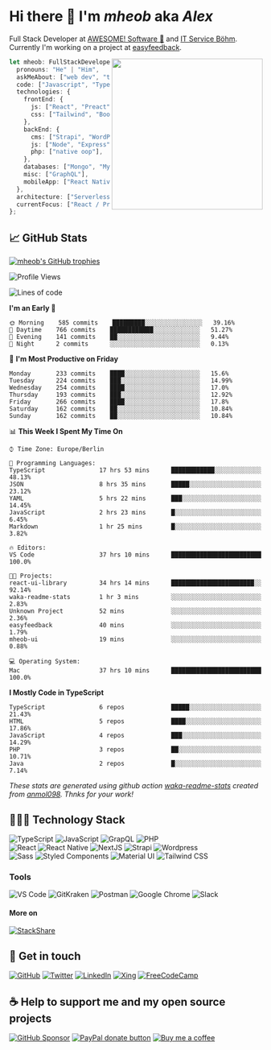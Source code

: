 # Hi there 👋 I'm _mheob_ aka _Alex_

Full Stack Developer at [AWESOME! Software 🚀](https://awesome-software.de/) and [IT Service Böhm](https://www.its-boehm.de).\
Currently I'm working on a project at [easyfeedback](https://easy-feedback.de/).

<img align='right' src="https://media.giphy.com/media/M9gbBd9nbDrOTu1Mqx/giphy.gif" width="300">

```ts
let mheob: FullStackDeveloper = {
  pronouns: "He" | "Him",
  askMeAbout: ["web dev", "tech", "soccer", "open source"],
  code: ["Javascript", "Typescript", "PHP"],
  technologies: {
    frontEnd: {
      js: ["React", "Preact", "NextJS"],
      css: ["Tailwind", "Bootstrap", "Styled-Components"],
    },
    backEnd: {
      cms: ["Strapi", "WordPress", "Craft CMS"],
      js: ["Node", "Express"],
      php: ["native oop"],
    },
    databases: ["Mongo", "MySql", "SQLite"],
    misc: ["GraphQL"],
    mobileApp: ["React Native"],
  },
  architecture: ["Serverless", "PWA", "SPA"],
  currentFocus: ["React / Preact", "open source"],
};
```

## 📈 GitHub Stats

[![mheob's GitHub trophies](https://github-profile-trophy.vercel.app/?username=mheob&theme=nord&column=6&row=1&margin-w=15)](https://github.com/mheob)

<!--START_SECTION:waka-->
![Profile Views](http://img.shields.io/badge/Profile%20Views-172-blue)

![Lines of code](https://img.shields.io/badge/From%20Hello%20World%20I%27ve%20Written-671532%20lines%20of%20code-blue)

**I'm an Early 🐤** 

```text
🌞 Morning    585 commits    █████████░░░░░░░░░░░░░░░░   39.16% 
🌆 Daytime    766 commits    ████████████░░░░░░░░░░░░░   51.27% 
🌃 Evening    141 commits    ██░░░░░░░░░░░░░░░░░░░░░░░   9.44% 
🌙 Night      2 commits      ░░░░░░░░░░░░░░░░░░░░░░░░░   0.13%

```
📅 **I'm Most Productive on Friday** 

```text
Monday       233 commits    ████░░░░░░░░░░░░░░░░░░░░░   15.6% 
Tuesday      224 commits    ███░░░░░░░░░░░░░░░░░░░░░░   14.99% 
Wednesday    254 commits    ████░░░░░░░░░░░░░░░░░░░░░   17.0% 
Thursday     193 commits    ███░░░░░░░░░░░░░░░░░░░░░░   12.92% 
Friday       266 commits    ████░░░░░░░░░░░░░░░░░░░░░   17.8% 
Saturday     162 commits    ██░░░░░░░░░░░░░░░░░░░░░░░   10.84% 
Sunday       162 commits    ██░░░░░░░░░░░░░░░░░░░░░░░   10.84%

```


📊 **This Week I Spent My Time On** 

```text
⌚︎ Time Zone: Europe/Berlin

💬 Programming Languages: 
TypeScript               17 hrs 53 mins      ████████████░░░░░░░░░░░░░   48.13% 
JSON                     8 hrs 35 mins       █████░░░░░░░░░░░░░░░░░░░░   23.12% 
YAML                     5 hrs 22 mins       ███░░░░░░░░░░░░░░░░░░░░░░   14.45% 
JavaScript               2 hrs 23 mins       █░░░░░░░░░░░░░░░░░░░░░░░░   6.45% 
Markdown                 1 hr 25 mins        █░░░░░░░░░░░░░░░░░░░░░░░░   3.82%

🔥 Editors: 
VS Code                  37 hrs 10 mins      █████████████████████████   100.0%

🐱‍💻 Projects: 
react-ui-library         34 hrs 14 mins      ███████████████████████░░   92.14% 
waka-readme-stats        1 hr 3 mins         ░░░░░░░░░░░░░░░░░░░░░░░░░   2.83% 
Unknown Project          52 mins             ░░░░░░░░░░░░░░░░░░░░░░░░░   2.36% 
easyfeedback             40 mins             ░░░░░░░░░░░░░░░░░░░░░░░░░   1.79% 
mheob-ui                 19 mins             ░░░░░░░░░░░░░░░░░░░░░░░░░   0.88%

💻 Operating System: 
Mac                      37 hrs 10 mins      █████████████████████████   100.0%

```

**I Mostly Code in TypeScript** 

```text
TypeScript               6 repos             █████░░░░░░░░░░░░░░░░░░░░   21.43% 
HTML                     5 repos             ████░░░░░░░░░░░░░░░░░░░░░   17.86% 
JavaScript               4 repos             ███░░░░░░░░░░░░░░░░░░░░░░   14.29% 
PHP                      3 repos             ██░░░░░░░░░░░░░░░░░░░░░░░   10.71% 
Java                     2 repos             █░░░░░░░░░░░░░░░░░░░░░░░░   7.14%

```



<!--END_SECTION:waka-->

_These stats are generated using github action [waka-readme-stats](https://github.com/marketplace/actions/profile-readme-development-stats) created from [anmol098](https://github.com/anmol098). Thnks for your work!_

## 🧑🏽‍💻 Technology Stack

![TypeScript](https://img.shields.io/badge/TypeScript-007ACC.svg?&style=for-the-badge&logo=typescript&logoColor=white)
![JavaScript](https://img.shields.io/badge/JavaScript-F7DF1E.svg?&style=for-the-badge&logo=javascript&logoColor=black)
![GrapQL](https://img.shields.io/badge/GrapQL-e10098?style=for-the-badge&logo=graphql&logoColor=white)
![PHP](https://img.shields.io/badge/php-777BB4.svg?&style=for-the-badge&logo=php&logoColor=white)\
![React](https://img.shields.io/badge/React-20232a.svg?&style=for-the-badge&logo=react&logoColor=%2361DAFB)
![React Native](https://img.shields.io/badge/React_Native-20232a.svg?&style=for-the-badge&logo=react&logoColor=%2361DAFB)
![NextJS](https://img.shields.io/badge/NextJs-000000?style=for-the-badge&logo=next.js&logoColor=white)
![Strapi](https://img.shields.io/badge/Strapi-2f2e8b?style=for-the-badge&logo=strapi&logoColor=white)
![Wordpress](https://img.shields.io/badge/Wordpress-21759b?style=for-the-badge&logo=wordpress&logoColor=white)\
![Sass](https://img.shields.io/badge/Sass-CC6699.svg?&style=for-the-badge&logo=sass&logoColor=white)
![Styled Components](https://img.shields.io/badge/Styled_Components-db7093?style=for-the-badge&logo=styled-components&logoColor=white)
![Material UI](https://img.shields.io/badge/Material_UI-0081CB?style=for-the-badge&logo=material-ui&logoColor=white)
![Tailwind CSS](https://img.shields.io/badge/TailwindCSS-38B2AC.svg?&style=for-the-badge&logo=tailwind-css&logoColor=white)

### Tools

![VS Code](https://img.shields.io/badge/VS_Code-007ACC.svg?&style=for-the-badge&logo=visual-studio-code&logoColor=white)
![GitKraken](https://img.shields.io/badge/GitKraken-179287.svg?&style=for-the-badge&logo=gitkraken&logoColor=white)
![Postman](https://img.shields.io/badge/Postman-FF6C37.svg?&style=for-the-badge&logo=postman&logoColor=white)
![Google Chrome](https://img.shields.io/badge/Google_Chrome-4285F4.svg?&style=for-the-badge&logo=google-chrome&logoColor=white)
![Slack](https://img.shields.io/badge/Slack-4A154B.svg?&style=for-the-badge&logo=slack&logoColor=white)

#### More on

[![StackShare](https://img.shields.io/badge/StackShare-008ff9.svg?style=for-the-badge&logo=stackshare&logoColor=white)](https://stackshare.io/mheob/general)

## 💬 Get in touch

[![GitHub](https://img.shields.io/badge/github-100000.svg?&style=for-the-badge&logo=github&logoColor=white)](https://github.com/mheob)
[![Twitter](https://img.shields.io/badge/twitter-1da1f2.svg?&style=for-the-badge&logo=twitter&logoColor=white)](https://twitter.com/mheob_a)
[![LinkedIn](https://img.shields.io/badge/LinkedIn-0077b5.svg?style=for-the-badge&logo=linkedin&logoColor=white)](https://www.linkedin.com/in/itsb)
[![Xing](https://img.shields.io/badge/Xing-006567.svg?style=for-the-badge&logo=xing&logoColor=white)](https://www.xing.com/profile/Alexander_Boehm64)
[![FreeCodeCamp](https://img.shields.io/badge/FreeCodeCamp-0a0b23.svg?style=for-the-badge&logo=freecodecamp&logoColor=white)](https://www.freecodecamp.org/mheob)

## ☕️ Help to support me and my open source projects

[![GitHub Sponsor](https://img.shields.io/badge/Sponsor-%23100000.svg?&style=for-the-badge&logo=github&logoColor=white)](https://github.com/sponsors/mheob)
[![PayPal donate button](https://img.shields.io/badge/paypal-%2300457C.svg?&style=for-the-badge&logo=paypal&logoColor=white)](https://www.paypal.me/mheob)
[![Buy me a coffee](https://img.shields.io/badge/Buy%20me%20a%20coffee-ff813f.svg?style=for-the-badge&logo=buy%20me%20a%20coffee&logoColor=white)](https://www.buymeacoffee.com/mheob)
